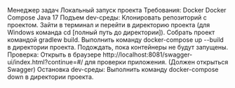 Менеджер задач
Локальный запуск проекта
Требования:
Docker
Docker Compose
Java 17
Подъем dev-среды:
Клонировать репозиторий с проектом.
Зайти в терминал и перейти в директорию проекта (для Windows команда cd [полный путь до директории]).
Собрать проект командой gradlew build.
Выполнить команду docker-compose up --build в директории проекта.
Подождать, пока контейнеры не будут запущены.
Проверка:
Открыть в браузере http://localhost:8081/swagger-ui/index.html?continue=#/ для проверки приложения. (Должен открыться Swagger)
Остановка dev-среды:
Выполнить команду docker-compose down в директории проекта.

